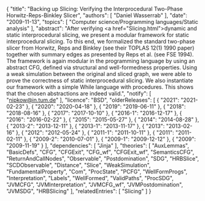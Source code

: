 {
    "title": "Backing up Slicing: Verifying the Interprocedural Two-Phase Horwitz-Reps-Binkley Slicer",
    "authors": [
        "Daniel Wasserrab"
    ],
    "date": "2009-11-13",
    "topics": [
        "Computer science/Programming languages/Static analysis"
    ],
    "abstract": "After verifying <a href=\"Slicing.html\">dynamic and static interprocedural slicing</a>, we present a modular framework for static interprocedural slicing. To this end, we formalized the standard two-phase slicer from Horwitz, Reps and Binkley (see their TOPLAS 12(1) 1990 paper) together with summary edges as presented by Reps et al. (see FSE 1994). The framework is again modular in the programming language by using an abstract CFG, defined via structural and well-formedness properties. Using a weak simulation between the original and sliced graph, we were able to prove the correctness of static interprocedural slicing. We also instantiate our framework with a simple While language with procedures. This shows that the chosen abstractions are indeed valid.",
    "notify": [
        "nipkow@in.tum.de"
    ],
    "licence": "BSD",
    "olderReleases": [
        {
            "2021": "2021-02-23"
        },
        {
            "2020": "2020-04-18"
        },
        {
            "2019": "2019-06-11"
        },
        {
            "2018": "2018-08-16"
        },
        {
            "2017": "2017-10-10"
        },
        {
            "2016-1": "2016-12-17"
        },
        {
            "2016": "2016-02-22"
        },
        {
            "2015": "2015-05-27"
        },
        {
            "2014": "2014-08-28"
        },
        {
            "2013-2": "2013-12-11"
        },
        {
            "2013-1": "2013-11-17"
        },
        {
            "2013": "2013-02-16"
        },
        {
            "2012": "2012-05-24"
        },
        {
            "2011-1": "2011-10-11"
        },
        {
            "2011": "2011-02-11"
        },
        {
            "2009-2": "2010-07-01"
        },
        {
            "2009-1": "2009-12-12"
        },
        {
            "2009": "2009-11-19"
        }
    ],
    "dependencies": [
        "Jinja"
    ],
    "theories": [
        "AuxLemmas",
        "BasicDefs",
        "CFG",
        "CFGExit",
        "CFG_wf",
        "CFGExit_wf",
        "SemanticsCFG",
        "ReturnAndCallNodes",
        "Observable",
        "Postdomination",
        "SDG",
        "HRBSlice",
        "SCDObservable",
        "Distance",
        "Slice",
        "WeakSimulation",
        "FundamentalProperty",
        "Com",
        "ProcState",
        "PCFG",
        "WellFormProgs",
        "Interpretation",
        "Labels",
        "WellFormed",
        "ValidPaths",
        "ProcSDG",
        "JVMCFG",
        "JVMInterpretation",
        "JVMCFG_wf",
        "JVMPostdomination",
        "JVMSDG",
        "HRBSlicing"
    ],
    "relatedEntries": [
        "Slicing"
    ]
}